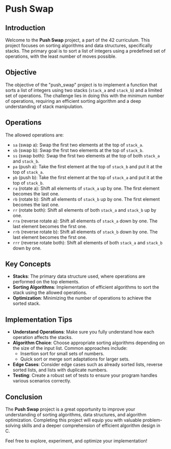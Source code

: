 <h1>Push Swap</h1>

<h2>Introduction</h2>
<p>Welcome to the <strong>Push Swap</strong> project, a part of the 42 curriculum. This project focuses on sorting algorithms and data structures, specifically stacks. The primary goal is to sort a list of integers using a predefined set of operations, with the least number of moves possible.</p>

<h2>Objective</h2>
<p>The objective of the "push_swap" project is to implement a function that sorts a list of integers using two stacks (<code>stack_a</code> and <code>stack_b</code>) and a limited set of operations. The challenge lies in doing this with the minimum number of operations, requiring an efficient sorting algorithm and a deep understanding of stack manipulation.</p>

<h2>Operations</h2>
<p>The allowed operations are:</p>
<ul>
    <li><code>sa</code> (swap a): Swap the first two elements at the top of <code>stack_a</code>.</li>
    <li><code>sb</code> (swap b): Swap the first two elements at the top of <code>stack_b</code>.</li>
    <li><code>ss</code> (swap both): Swap the first two elements at the top of both <code>stack_a</code> and <code>stack_b</code>.</li>
    <li><code>pa</code> (push a): Take the first element at the top of <code>stack_b</code> and put it at the top of <code>stack_a</code>.</li>
    <li><code>pb</code> (push b): Take the first element at the top of <code>stack_a</code> and put it at the top of <code>stack_b</code>.</li>
    <li><code>ra</code> (rotate a): Shift all elements of <code>stack_a</code> up by one. The first element becomes the last one.</li>
    <li><code>rb</code> (rotate b): Shift all elements of <code>stack_b</code> up by one. The first element becomes the last one.</li>
    <li><code>rr</code> (rotate both): Shift all elements of both <code>stack_a</code> and <code>stack_b</code> up by one.</li>
    <li><code>rra</code> (reverse rotate a): Shift all elements of <code>stack_a</code> down by one. The last element becomes the first one.</li>
    <li><code>rrb</code> (reverse rotate b): Shift all elements of <code>stack_b</code> down by one. The last element becomes the first one.</li>
    <li><code>rrr</code> (reverse rotate both): Shift all elements of both <code>stack_a</code> and <code>stack_b</code> down by one.</li>
</ul>

<h2>Key Concepts</h2>
<ul>
    <li><strong>Stacks</strong>: The primary data structure used, where operations are performed on the top elements.</li>
    <li><strong>Sorting Algorithms</strong>: Implementation of efficient algorithms to sort the stack using the allowed operations.</li>
    <li><strong>Optimization</strong>: Minimizing the number of operations to achieve the sorted stack.</li>
</ul>

<h2>Implementation Tips</h2>
<ul>
    <li><strong>Understand Operations</strong>: Make sure you fully understand how each operation affects the stacks.</li>
    <li><strong>Algorithm Choice</strong>: Choose appropriate sorting algorithms depending on the size of the input list. Common approaches include:
        <ul>
            <li>Insertion sort for small sets of numbers.</li>
            <li>Quick sort or merge sort adaptations for larger sets.</li>
        </ul>
    </li>
    <li><strong>Edge Cases</strong>: Consider edge cases such as already sorted lists, reverse sorted lists, and lists with duplicate numbers.</li>
    <li><strong>Testing</strong>: Create a robust set of tests to ensure your program handles various scenarios correctly.</li>
</ul>

<h2>Conclusion</h2>
<p>The <strong>Push Swap</strong> project is a great opportunity to improve your understanding of sorting algorithms, data structures, and algorithm optimization. Completing this project will equip you with valuable problem-solving skills and a deeper comprehension of efficient algorithm design in C.</p>
<p>Feel free to explore, experiment, and optimize your implementation!</p>
